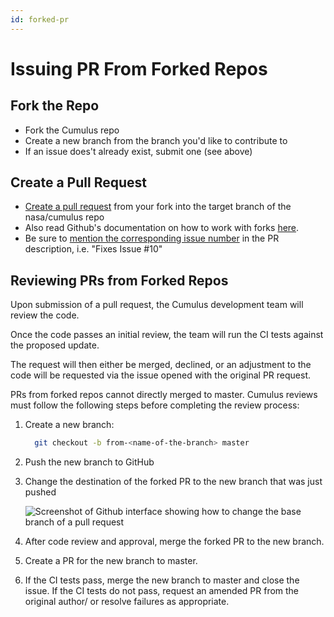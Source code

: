 ```yaml
---
id: forked-pr
---
```


# Issuing PR From Forked Repos

## Fork the Repo

* Fork the Cumulus repo
* Create a new branch from the branch you'd like to contribute to
* If an issue does't already exist, submit one (see above)

## Create a Pull Request

* [Create a pull request](https://help.github.com/articles/creating-a-pull-request/) from your fork into the target branch of the nasa/cumulus repo
* Also read Github's documentation on how to work with forks [here](https://help.github.com/articles/working-with-forks/).
* Be sure to [mention the corresponding issue number](https://help.github.com/articles/closing-issues-using-keywords/) in the PR description, i.e. "Fixes Issue #10"

## Reviewing PRs from Forked Repos

Upon submission of a pull request, the Cumulus development team will review the code.

Once the code passes an initial review, the team will run the CI tests against the proposed update.

The request will then either be merged, declined, or an adjustment to the code will be requested via the issue opened with the original PR request.

PRs from forked repos cannot directly merged to master. Cumulus reviews must follow the following steps before completing the review process:

1. Create a new branch:

    ```bash
      git checkout -b from-<name-of-the-branch> master
    ```

2. Push the new branch to GitHub
3. Change the destination of the forked PR to the new branch that was just pushed

    ![Screenshot of Github interface showing how to change the base branch of a pull request](https://user-images.githubusercontent.com/1933118/46869547-80d31480-ce2c-11e8-9d2f-b8e1ea01fdb6.png)

4. After code review and approval, merge the forked PR to the new branch.

5. Create a PR for the new branch to master.

6. If the CI tests pass, merge the new branch to master and close the issue.   If the CI tests do not pass, request an amended PR from the original author/ or resolve failures as appropriate.
